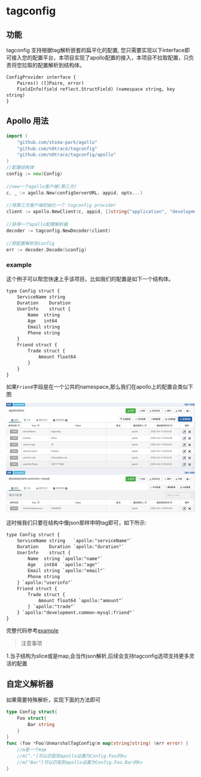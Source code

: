 # tagconfig

## 功能

tagconfig 支持根据tag解析嵌套的扁平化的配置, 您只需要实现以下interface即可接入您的配置平台，本项目实现了apollo配置的接入，本项目不拉取配置，只负责将您拉取的配置解析到结构体。

```golang
ConfigProvider interface {
	Paires() ([]Paire, error)
	FieldInfo(field reflect.StructField) (namespace string, key string)
}
```

## Apollo 用法

```go
import (
	"github.com/shima-park/agollo"
	"github.com/n0trace/tagconfig"
	"github.com/n0trace/tagconfig/apollo"
)
//配置结构体
config := new(Config)

//new一个agollo客户端(第三方)
c, _ := agollo.New(configServerURL, appid, opts...)

//用第三方客户端初始化一个 tagconfig provider
client := apollo.NewClient(c, appid, []string{"application", "development.common-mysql"})

//获得一个apollo配置解析器
decoder := tagconfig.NewDecoder(client)

//把配置解析到config
err := decoder.Decode(&config)
```

### example

这个例子可以帮您快速上手该项目，比如我们的配置是如下一个结构体。

```golang
type Config struct {
	ServiceName string 
	Duration    Duration 
	UserInfo    struct {
		Name  string
		Age   int64 
		Email string 
		Phone string
	} 
	Friend struct {
		Trade struct {
			Amount float64
		} 
	}
}
```
如果`Friend`字段是在一个公共的namespace,那么我们在apollo上的配置会类似下图

![tagconfig](./resources/apollo-dashboard-tagconfig.png)

这时候我们只要在结构中像json那样申明tag即可，如下所示:

```golang
type Config struct {
	ServiceName string   `apollo:"serviceName"`
	Duration    Duration `apollo:"duration"`
	UserInfo    struct {
		Name  string `apollo:"name"`
		Age   int64  `apollo:"age"`
		Email string `apollo:"email"`
		Phone string
	} `apollo:"userinfo"`
	Friend struct {
		Trade struct {
			Amount float64 `apollo:"amount"`
		} `apollo:"trade"`
	} `apollo:"development.common-mysql:friend"`
}
```

完整代码参考[example](/example)

> 注意事项

1.当子结构为slice或是map,会当作json解析,后续会支持tagconfig选项支持更多灵活的配置

## 自定义解析器

如果需要特殊解析，实现下面的方法即可

```go
type Config struct{
    Foo struct{
        Bar string
    }
}
func (foo *Foo)UnmarshalTagConfig(m map[string]string) (err error) {
    //m是一个map
    //m["."]可以匹配到apollo设置为Config.Foo的kv
    //m["Bar"]可以匹配到apollo设置为Config.Foo.Bar的kv
}
```
